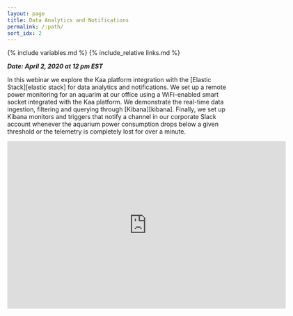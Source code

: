 ```yaml
---
layout: page
title: Data Analytics and Notifications
permalink: /:path/
sort_idx: 2
---
```


{% include variables.md %}
{% include_relative links.md %}


***Date: April 2, 2020 at 12 pm EST***


In this webinar we explore the Kaa platform integration with the [Elastic Stack][elastic stack] for data analytics and notifications.
We set up a remote power monitoring for an aquarim at our office using a WiFi-enabled smart socket integrated with the Kaa platform.
We demonstrate the real-time data ingestion, filtering and querying through [Kibana][kibana].
Finally, we set up Kibana monitors and triggers that notify a channel in our corporate Slack account whenever the aquarium power consumption drops below a given threshold or the telemetry is completely lost for over a minute.

<div align="center">
  <iframe width="640" height="385" src="https://www.youtube.com/watch?v=TwlVVWn5kf8" frameborder="0"
    allow="accelerometer; autoplay; encrypted-media; gyroscope; picture-in-picture" allowfullscreen></iframe>
</div>

